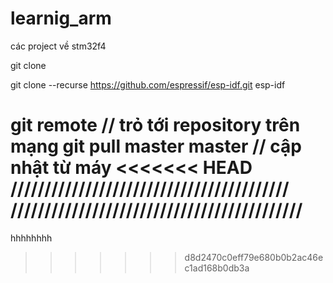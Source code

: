 # learnig_arm
các project về stm32f4

git clone 

git clone --recurse https://github.com/espressif/esp-idf.git esp-idf


git remote <ten> <URL> // trỏ tới repository trên mạng
git pull master master // cập nhật từ máy
<<<<<<< HEAD
/////////////////////////////////////////
///////////////////////////////////////////
=======
  hhhhhhhh
>>>>>>> d8d2470c0eff79e680b0b2ac46ec1ad168b0db3a
